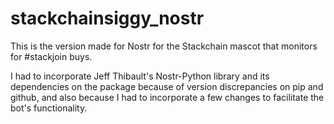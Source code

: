# stackchainsiggy_nostr

This is the version made for Nostr for the Stackchain mascot that monitors for #stackjoin buys. 

I had to incorporate Jeff Thibault's Nostr-Python library and its dependencies on the package because of version discrepancies on pip and github, and also because I had to incorporate a few changes to facilitate the bot's functionality.
